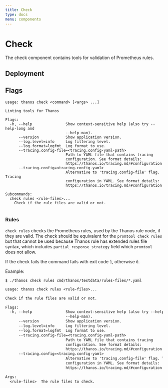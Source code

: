 ```yaml
---
title: Check
type: docs
menu: components
---
```


# Check

The check component contains tools for validation of Prometheus rules.

## Deployment
## Flags

[embedmd]:# (flags/check.txt $)
```$
usage: thanos check <command> [<args> ...]

Linting tools for Thanos

Flags:
  -h, --help               Show context-sensitive help (also try --help-long and
                           --help-man).
      --version            Show application version.
      --log.level=info     Log filtering level.
      --log.format=logfmt  Log format to use.
      --tracing.config-file=<tracing.config-yaml-path>
                           Path to YAML file that contains tracing
                           configuration. See format details:
                           https://thanos.io/tracing.md/#configuration
      --tracing.config=<tracing.config-yaml>
                           Alternative to 'tracing.config-file' flag. Tracing
                           configuration in YAML. See format details:
                           https://thanos.io/tracing.md/#configuration

Subcommands:
  check rules <rule-files>...
    Check if the rule files are valid or not.


```


### Rules

`check rules` checks the Prometheus rules, used by the Thanos rule node, if they are valid.
The check should be equivalent for the `promtool check rules` but that cannot be used because
Thanos rule has extended rules file syntax, which includes `partial_response_strategy` field
which `promtool` does not allow.

If the check fails the command fails with exit code `1`, otherwise `0`.

Example:

```
$ ./thanos check rules cmd/thanos/testdata/rules-files/*.yaml
```

[embedmd]:# (flags/check_rules.txt)
```txt
usage: thanos check rules <rule-files>...

Check if the rule files are valid or not.

Flags:
  -h, --help               Show context-sensitive help (also try --help-long and
                           --help-man).
      --version            Show application version.
      --log.level=info     Log filtering level.
      --log.format=logfmt  Log format to use.
      --tracing.config-file=<tracing.config-yaml-path>
                           Path to YAML file that contains tracing
                           configuration. See format details:
                           https://thanos.io/tracing.md/#configuration
      --tracing.config=<tracing.config-yaml>
                           Alternative to 'tracing.config-file' flag. Tracing
                           configuration in YAML. See format details:
                           https://thanos.io/tracing.md/#configuration

Args:
  <rule-files>  The rule files to check.

```
